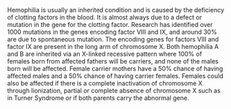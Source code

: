 Hemophilia is usually an inherited condition and is caused by the deficiency of clotting factors in the blood. It is almost always due to a defect or mutation in the gene for the clotting factor. Research has identified over 1000 mutations in the genes encoding factor VIII and IX, and around 30% are due to spontaneous mutation. The encoding genes for factors VIII and factor IX are present in the long arm of chromosome X. Both hemophilia A and B are inherited via an X-linked recessive pattern where 100% of females born from affected fathers will be carriers, and none of the males born will be affected. Female carrier mothers have a 50% chance of having affected males and a 50% chance of having carrier females. Females could also be affected if there is a complete inactivation of chromosome X through lionization, partial or complete absence of chromosome X such as in Turner Syndrome or if both parents carry the abnormal gene.